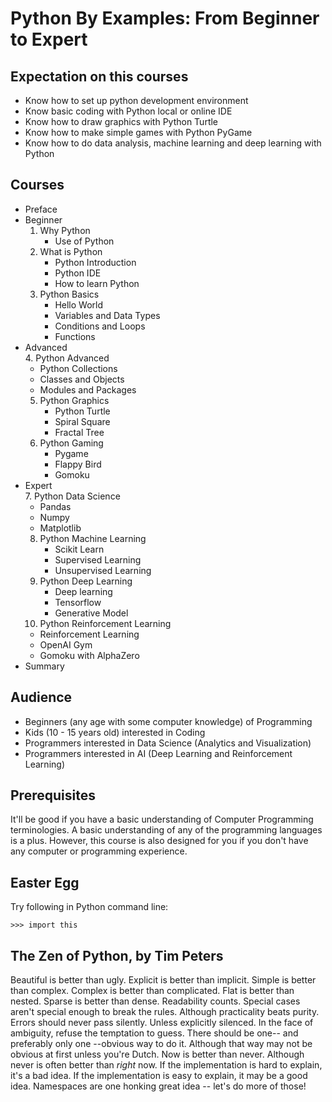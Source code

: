 # Python By Examples: From Beginner to Expert

## Expectation on this courses

- Know how to set up python development environment
- Know basic coding with Python local or online IDE
- Know how to draw graphics with Python Turtle
- Know how to make simple games with Python PyGame
- Know how to do data analysis, machine learning and deep learning with Python

## Courses

- Preface
- Beginner
  1. Why Python
     - Use of Python
  2. What is Python
     - Python Introduction
     - Python IDE
     - How to learn Python
  3. Python Basics
     - Hello World
     - Variables and Data Types
     - Conditions and Loops
     - Functions
- Advanced <br>
  4. Python Advanced
     - Python Collections
     - Classes and Objects
     - Modules and Packages
  5. Python Graphics
     - Python Turtle
     - Spiral Square
     - Fractal Tree
  6. Python Gaming
     - Pygame
     - Flappy Bird
     - Gomoku
- Expert <br>
  7. Python Data Science
     - Pandas
     - Numpy
     - Matplotlib
  8. Python Machine Learning
     - Scikit Learn
     - Supervised Learning
     - Unsupervised Learning
  9. Python Deep Learning
     - Deep learning
     - Tensorflow
     - Generative Model
  10. Python Reinforcement Learning
     - Reinforcement Learning
     - OpenAI Gym
     - Gomoku with AlphaZero
- Summary

## Audience

- Beginners (any age with some computer knowledge) of Programming
- Kids (10 - 15 years old) interested in Coding
- Programmers interested in Data Science (Analytics and Visualization)
- Programmers interested in AI (Deep Learning and Reinforcement Learning) 

## Prerequisites

It'll be good if you have a basic understanding of Computer Programming terminologies. A basic understanding of any of the programming languages is a plus. However, this course is also designed for you if you don't have any computer or programming experience.

## Easter Egg

Try following in Python command line:

`>>> import this`

## The Zen of Python, by Tim Peters

Beautiful is better than ugly.
Explicit is better than implicit.
Simple is better than complex.
Complex is better than complicated.
Flat is better than nested.
Sparse is better than dense.
Readability counts.
Special cases aren't special enough to break the rules.
Although practicality beats purity.
Errors should never pass silently.
Unless explicitly silenced.
In the face of ambiguity, refuse the temptation to guess.
There should be one-- and preferably only one --obvious way to do it.
Although that way may not be obvious at first unless you're Dutch.
Now is better than never.
Although never is often better than *right* now.
If the implementation is hard to explain, it's a bad idea.
If the implementation is easy to explain, it may be a good idea.
Namespaces are one honking great idea -- let's do more of those!